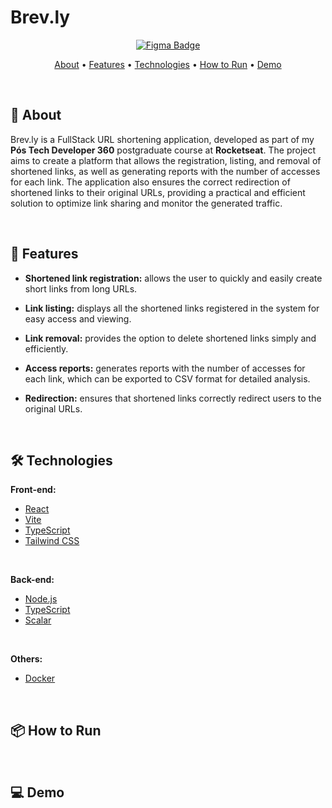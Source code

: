 # Brev.ly

<p align="center"> 
  <a href="https://www.figma.com/design/38Z1s9VnoA1kB4xPv1IQBd/Encurtador-de-Links--Community-?node-id=0-1&m=dev&t=k6jeOmvV7h9NzLTt-1">
    <img alt="Figma Badge" src="https://img.shields.io/badge/Figma-%23F24E1E?style=flat&logo=figma&logoColor=%23FFFFFF">
  </a>
</p>

<p align="center">
 <a href="#-about">About</a> •
 <a href="#-features">Features</a> • 
 <a href="#-technologies">Technologies</a> • 
 <a href="#-how-to-run">How to Run</a> • 
 <a href="#-demo">Demo</a>
</p>

<br/>

## 📑 About

Brev.ly is a FullStack URL shortening application, developed as part of my **Pós Tech Developer 360** postgraduate course at **Rocketseat**. The project aims to create a platform that allows the registration, listing, and removal of shortened links, as well as generating reports with the number of accesses for each link. The application also ensures the correct redirection of shortened links to their original URLs, providing a practical and efficient solution to optimize link sharing and monitor the generated traffic.

<br/>

## 🚀 Features

- **Shortened link registration:** allows the user to quickly and easily create short links from long URLs.

- **Link listing:** displays all the shortened links registered in the system for easy access and viewing.

- **Link removal:** provides the option to delete shortened links simply and efficiently.

- **Access reports:** generates reports with the number of accesses for each link, which can be exported to CSV format for detailed analysis.

- **Redirection:** ensures that shortened links correctly redirect users to the original URLs.

<br/>

## 🛠 Technologies

**Front-end:**

- [React](https://react.dev/)
- [Vite](https://vite.dev/)
- [TypeScript](https://www.typescriptlang.org/)
- [Tailwind CSS](https://tailwindcss.com/)

<br/>

**Back-end:**

- [Node.js](https://nodejs.org/en)
- [TypeScript](https://www.typescriptlang.org/)
- [Scalar](https://scalar.com/)

<br/>

**Others:**

- [Docker](https://www.docker.com/)

<br/>

## 📦 How to Run

<br/>

## 💻 Demo
